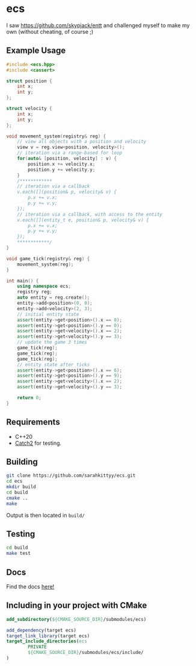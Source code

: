 # ecs

I saw https://github.com/skypjack/entt and challenged myself to make my own (without cheating, of course ;)

## Example Usage

```cpp
#include <ecs.hpp>
#include <cassert>

struct position {
	int x;
	int y;
};

struct velocity {
	int x;
	int y;
};

void movement_system(registry& reg) {
	// view all objects with a position and velocity
	view v = reg.view<position, velocity>();
	// iteration via a range-based for loop
	for(auto& [position, velocity] : v) {
		position.x += velocity.x;
		position.y += velocity.y;
	}
	/************
	// iteration via a callback
	v.each([](position& p, velocity& v) {
		p.x += v.x;
		p.y += v.y;
	});
	// iteration via a callback, with access to the entity
	v.each([](entity_t e, position& p, velocity& v) {
		p.x += v.x;
		p.y += v.y;
	});
	************/
}

void game_tick(registry& reg) {
	movement_system(reg);
}

int main() {
	using namespace ecs;
	registry reg;
	auto entity = reg.create();
	entity->add<position>(0, 0);
	entity->add<velocity>(2, 3);
	// initial entity state
	assert(entity->get<position>().x == 0);
	assert(entity->get<position>().y == 0);
	assert(entity->get<velocity>().x == 2);
	assert(entity->get<velocity>().y == 3);
	// update the game 3 times
	game_tick(reg);
	game_tick(reg);
	game_tick(reg);
	// entity state after ticks
	assert(entity->get<position>().x == 6);
	assert(entity->get<position>().y == 9);
	assert(entity->get<velocity>().x == 2);
	assert(entity->get<velocity>().y == 3);

	return 0;
}
```

## Requirements

* C++20
* [Catch2](https://github.com/catchorg/Catch2) for testing.

## Building

```bash
git clone https://github.com/sarahkittyy/ecs.git
cd ecs
mkdir build
cd build
cmake ..
make
```

Output is then located in `build/`

## Testing

```bash
cd build
make test
```

## Docs

Find the docs [here!](https://sarahkittyy.github.io/ecs/)

## Including in your project with CMake

```cmake
add_subdirectory(${CMAKE_SOURCE_DIR}/submodules/ecs)

add_dependency(target ecs)
target_link_library(target ecs)
target_include_directories(ecs
		PRIVATE
		${CMAKE_SOURCE_DIR}/submodules/ecs/include/
)
```
